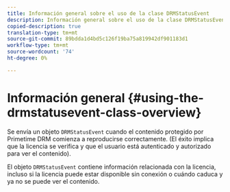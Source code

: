 ```yaml
---
title: Información general sobre el uso de la clase DRMStatusEvent
description: Información general sobre el uso de la clase DRMStatusEvent
copied-description: true
translation-type: tm+mt
source-git-commit: 89bdda1d4bd5c126f19ba75a819942df901183d1
workflow-type: tm+mt
source-wordcount: '74'
ht-degree: 0%

---
```



# Información general {#using-the-drmstatusevent-class-overview}

Se envía un objeto `DRMStatusEvent` cuando el contenido protegido por Primetime DRM comienza a reproducirse correctamente. (El éxito implica que la licencia se verifica y que el usuario está autenticado y autorizado para ver el contenido).

El objeto `DRMStatusEvent` contiene información relacionada con la licencia, incluso si la licencia puede estar disponible sin conexión o cuándo caduca y ya no se puede ver el contenido.
